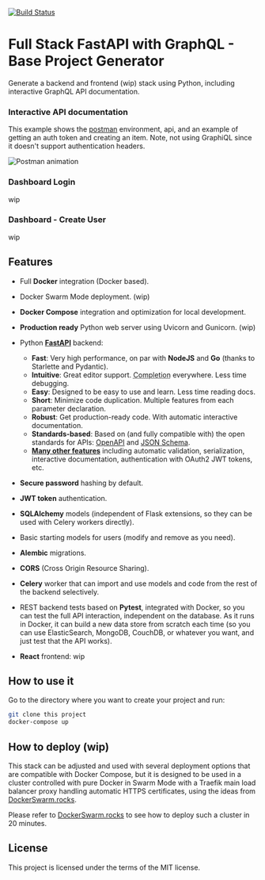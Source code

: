 [![Build Status](https://travis-ci.org/matthewchung74/full-stack-fastapi-graphql.svg?branch=main)](https://travis-ci.org/matthewchung74/full-stack-fastapi-graphql)

# Full Stack FastAPI with GraphQL - Base Project Generator

Generate a backend and frontend (wip) stack using Python, including interactive GraphQL API documentation.

### Interactive API documentation

This example shows the [postman](http://postman.com) environment, api, and an example of getting an auth token and creating an item. Note, not using GraphiQL since it doesn't support authentication headers.

![Postman animation](postman640.gif)


### Dashboard Login
wip


### Dashboard - Create User
wip


## Features

* Full **Docker** integration (Docker based).
* Docker Swarm Mode deployment. (wip)
* **Docker Compose** integration and optimization for local development.
* **Production ready** Python web server using Uvicorn and Gunicorn. (wip)
* Python <a href="https://github.com/tiangolo/fastapi" class="external-link" target="_blank">**FastAPI**</a> backend:
    * **Fast**: Very high performance, on par with **NodeJS** and **Go** (thanks to Starlette and Pydantic).
    * **Intuitive**: Great editor support. <abbr title="also known as auto-complete, autocompletion, IntelliSense">Completion</abbr> everywhere. Less time debugging.
    * **Easy**: Designed to be easy to use and learn. Less time reading docs.
    * **Short**: Minimize code duplication. Multiple features from each parameter declaration.
    * **Robust**: Get production-ready code. With automatic interactive documentation.
    * **Standards-based**: Based on (and fully compatible with) the open standards for APIs: <a href="https://github.com/OAI/OpenAPI-Specification" class="external-link" target="_blank">OpenAPI</a> and <a href="http://json-schema.org/" class="external-link" target="_blank">JSON Schema</a>.
    * <a href="https://fastapi.tiangolo.com/features/" class="external-link" target="_blank">**Many other features**</a> including automatic validation, serialization, interactive documentation, authentication with OAuth2 JWT tokens, etc.
* **Secure password** hashing by default.
* **JWT token** authentication.
* **SQLAlchemy** models (independent of Flask extensions, so they can be used with Celery workers directly).
* Basic starting models for users (modify and remove as you need).
* **Alembic** migrations.
* **CORS** (Cross Origin Resource Sharing).
* **Celery** worker that can import and use models and code from the rest of the backend selectively.
* REST backend tests based on **Pytest**, integrated with Docker, so you can test the full API interaction, independent on the database. As it runs in Docker, it can build a new data store from scratch each time (so you can use ElasticSearch, MongoDB, CouchDB, or whatever you want, and just test that the API works).

* **React** frontend:
wip

## How to use it

Go to the directory where you want to create your project and run:

```bash
git clone this project
docker-compose up
```


## How to deploy (wip)

This stack can be adjusted and used with several deployment options that are compatible with Docker Compose, but it is designed to be used in a cluster controlled with pure Docker in Swarm Mode with a Traefik main load balancer proxy handling automatic HTTPS certificates, using the ideas from <a href="https://dockerswarm.rocks" target="_blank">DockerSwarm.rocks</a>.

Please refer to <a href="https://dockerswarm.rocks" target="_blank">DockerSwarm.rocks</a> to see how to deploy such a cluster in 20 minutes.

## License

This project is licensed under the terms of the MIT license.
